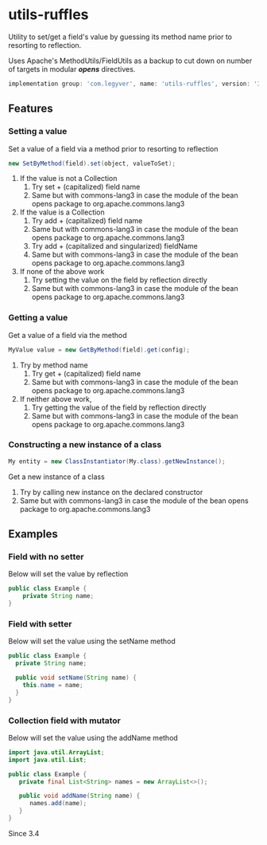 # utils-ruffles
Utility to set/get a field's value by guessing its method name prior to resorting to reflection.

Uses Apache's MethodUtils/FieldUtils as a backup to cut down on number of targets in modular ***opens*** directives.

```groovy
implementation group: 'com.legyver', name: 'utils-ruffles', version: '3.5.0'
```

## Features
### Setting a value
Set a value of a field via a method prior to resorting to reflection
```java
new SetByMethod(field).set(object, valueToSet); 
```
1. If the value is not a Collection
   1. Try set + (capitalized) field name
   2. Same but with commons-lang3 in case the module of the bean opens package to org.apache.commons.lang3
2. If the value is a Collection
   1. Try add + (capitalized) field name
   2. Same but with commons-lang3 in case the module of the bean opens package to org.apache.commons.lang3
   3. Try add + (capitalized and singularized) fieldName
   4. Same but with commons-lang3 in case the module of the bean opens package to org.apache.commons.lang3
3. If none of the above work
   1. Try setting the value on the field by reflection directly
   2. Same but with commons-lang3 in case the module of the bean opens package to org.apache.commons.lang3

### Getting a value
Get a value of a field via the method
```java
MyValue value = new GetByMethod(field).get(config);
```
1. Try by method name
   1. Try get + (capitalized) field name
   2. Same but with commons-lang3 in case the module of the bean opens package to org.apache.commons.lang3
2. If neither above work, 
   1. Try getting the value of the field by reflection directly
   2. Same but with commons-lang3 in case the module of the bean opens package to org.apache.commons.lang3

### Constructing a new instance of a class
```java
My entity = new ClassInstantiator(My.class).getNewInstance();
```

Get a new instance of a class
1. Try by calling new instance on the declared constructor
2. Same but with commons-lang3 in case the module of the bean opens package to org.apache.commons.lang3

## Examples
### Field with no setter
Below will set the value by reflection
```java
public class Example {
    private String name;
}
```

### Field with setter
Below will set the value using the setName method

```java
public class Example {
  private String name;

  public void setName(String name) {
    this.name = name;
  }
}
```

### Collection field with mutator
Below will set the value using the addName method

```java
import java.util.ArrayList;
import java.util.List;

public class Example {
   private final List<String> names = new ArrayList<>();

   public void addName(String name) {
      names.add(name);
   }
}
```

Since 3.4